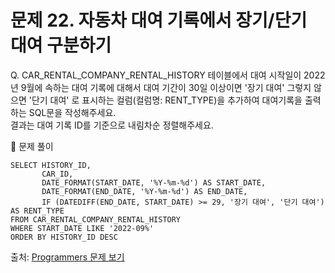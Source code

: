 # 문제 22. 자동차 대여 기록에서 장기/단기 대여 구분하기

Q. CAR_RENTAL_COMPANY_RENTAL_HISTORY 테이블에서 대여 시작일이 2022년 9월에 속하는 대여 기록에 대해서 대여 기간이 30일 이상이면 '장기 대여' 그렇지 않으면 '단기 대여' 로 표시하는 컬럼(컬럼명: RENT_TYPE)을 추가하여 대여기록을 출력하는 SQL문을 작성해주세요. <br>
결과는 대여 기록 ID를 기준으로 내림차순 정렬해주세요.

🔑 문제 풀이
```mysql
SELECT HISTORY_ID,
       CAR_ID,
       DATE_FORMAT(START_DATE, '%Y-%m-%d') AS START_DATE,    
       DATE_FORMAT(END_DATE, '%Y-%m-%d') AS END_DATE, 
       IF (DATEDIFF(END_DATE, START_DATE) >= 29, '장기 대여', '단기 대여') AS RENT_TYPE
FROM CAR_RENTAL_COMPANY_RENTAL_HISTORY
WHERE START_DATE LIKE '2022-09%'
ORDER BY HISTORY_ID DESC
```
  
출처: [Programmers 문제 보기](https://school.programmers.co.kr/learn/courses/30/lessons/151138)
